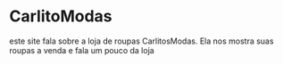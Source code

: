 # CarlitoModas
este site fala sobre a loja de roupas CarlitosModas. Ela nos mostra suas roupas a venda e fala um pouco da loja
